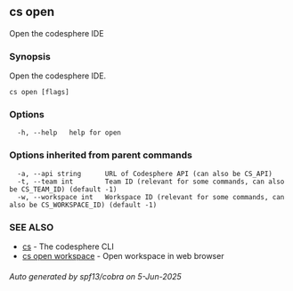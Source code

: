 ## cs open

Open the codesphere IDE

### Synopsis

Open the codesphere IDE.

```
cs open [flags]
```

### Options

```
  -h, --help   help for open
```

### Options inherited from parent commands

```
  -a, --api string      URL of Codesphere API (can also be CS_API)
  -t, --team int        Team ID (relevant for some commands, can also be CS_TEAM_ID) (default -1)
  -w, --workspace int   Workspace ID (relevant for some commands, can also be CS_WORKSPACE_ID) (default -1)
```

### SEE ALSO

* [cs](cs.md)	 - The codesphere CLI
* [cs open workspace](cs_open_workspace.md)	 - Open workspace in web browser

###### Auto generated by spf13/cobra on 5-Jun-2025
